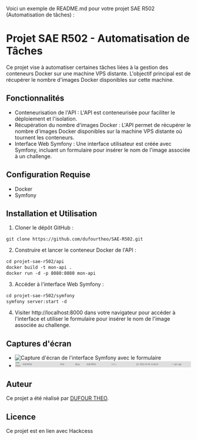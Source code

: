Voici un exemple de README.md pour votre projet SAE R502 (Automatisation de tâches) :

# Projet SAE R502 - Automatisation de Tâches

Ce projet vise à automatiser certaines tâches liées à la gestion des conteneurs Docker sur une machine VPS distante. L'objectif principal est de récupérer le nombre d'images Docker disponibles sur cette machine.

## Fonctionnalités

- Conteneurisation de l'API : L'API est conteneurisée pour faciliter le déploiement et l'isolation.
- Récupération du nombre d'images Docker : L'API permet de récupérer le nombre d'images Docker disponibles sur la machine VPS distante où tournent les conteneurs.
- Interface Web Symfony : Une interface utilisateur est créée avec Symfony, incluant un formulaire pour insérer le nom de l'image associée à un challenge.

## Configuration Requise

- Docker
- Symfony

## Installation et Utilisation

1. Cloner le dépôt GitHub :

```
git clone https://github.com/dufourtheo/SAE-R502.git
```

2. Construire et lancer le conteneur Docker de l'API :

```
cd projet-sae-r502/api
docker build -t mon-api .
docker run -d -p 8080:8080 mon-api
```

3. Accéder à l'interface Web Symfony :

```
cd projet-sae-r502/symfony
symfony server:start -d
```

4. Visiter http://localhost:8000 dans votre navigateur pour accéder à l'interface et utiliser le formulaire pour insérer le nom de l'image associée au challenge.

## Captures d'écran

- ![Capture d'écran de l'interface Symfony avec le formulaire](img/Formulaire.gif)
- ![Capture d'écran côté DB](img/screendb.png)

## Auteur

Ce projet a été réalisé par [DUFOUR THEO](https://github.com/dufourtheo).

## Licence

Ce projet est en lien avec Hackcess
